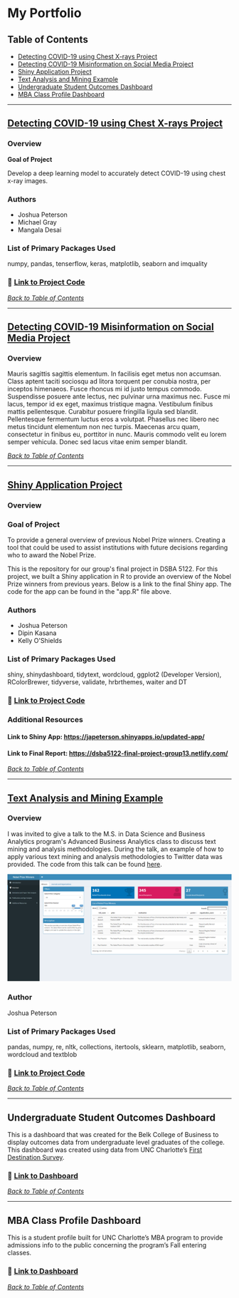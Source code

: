 # My Portfolio

## Table of Contents

- [Detecting COVID-19 using Chest X-rays Project](#detecting-covid-19-using-chest-x-rays-project)
- [Detecting COVID-19 Misinformation on Social Media Project](#detecting-covid-19-misinformation-on-social-media-project)
- [Shiny Application Project](#shiny-application-project)
- [Text Analysis and Mining Example](#text-analysis-and-mining-example)
- [Undergraduate Student Outcomes Dashboard](#undergraduate-student-outcomes-dashboard)
- [MBA Class Profile Dashboard](#mba-class-profile-dashboard)

---

## [Detecting COVID-19 using Chest X-rays Project](https://github.com/joshapeterson/My-Portfolio/tree/main/image-classification-project)

### Overview

**Goal of Project**

Develop a deep learning model to accurately detect COVID-19 using chest x-ray images. 

### Authors

* Joshua Peterson
* Michael Gray
* Mangala Desai

### List of Primary Packages Used

numpy, pandas, tenserflow, keras, matplotlib, seaborn and imquality

### 🔗 [Link to Project Code](https://github.com/joshapeterson/My-Portfolio/blob/main/image-classification-project/image-classification-project_code.ipynb)

*[Back to Table of Contents](#table-of-contents)*

---

## [Detecting COVID-19 Misinformation on Social Media Project](https://github.com/joshapeterson/My-Portfolio/tree/main/misinformation-detection-project)

### Overview

Mauris sagittis sagittis elementum. In facilisis eget metus non accumsan. Class aptent taciti sociosqu ad litora torquent per conubia nostra, per inceptos himenaeos. Fusce rhoncus mi id justo tempus commodo. Suspendisse posuere ante lectus, nec pulvinar urna maximus nec. Fusce mi lacus, tempor id ex eget, maximus tristique magna. Vestibulum finibus mattis pellentesque. Curabitur posuere fringilla ligula sed blandit. Pellentesque fermentum luctus eros a volutpat. Phasellus nec libero nec metus tincidunt elementum non nec turpis. Maecenas arcu quam, consectetur in finibus eu, porttitor in nunc. Mauris commodo velit eu lorem semper vehicula. Donec sed lacus vitae enim semper blandit.

*[Back to Table of Contents](#table-of-contents)*

---

## [Shiny Application Project](https://github.com/joshapeterson/My-Portfolio/tree/main/shiny-application-project)

### Overview

### Goal of Project

To provide a general overview of previous Nobel Prize winners. Creating a tool that could be used to assist institutions with future decisions regarding who to award the Nobel Prize.

This is the repository for our group's final project in DSBA 5122. For this project, we built a Shiny application in R to provide an overview of the Nobel Prize winners from previous years. Below is a link to the final Shiny app. The code for the app can be found in the "app.R" file above. 

### Authors

* Joshua Peterson
* Dipin Kasana
* Kelly O'Shields

### List of Primary Packages Used

shiny, shinydashboard, tidytext, wordcloud, ggplot2 (Developer Version), RColorBrewer, tidyverse, validate, hrbrthemes, waiter and DT

### 🔗 [Link to Project Code](https://github.com/joshapeterson/My-Portfolio/blob/main/shiny-application-project/app.R)

### Additional Resources

#### Link to Shiny App: https://japeterson.shinyapps.io/updated-app/

#### Link to Final Report: https://dsba5122-final-project-group13.netlify.com/

*[Back to Table of Contents](#table-of-contents)*

---

## [Text Analysis and Mining Example](https://github.com/joshapeterson/My-Portfolio/tree/main/text-mining-and-analysis-example)

### Overview

I was invited to give a talk to the M.S. in Data Science and Business Analytics program's Advanced Business Analytics class to discuss text mining and analysis methodologies. During the talk, an example of how to apply various text mining and analysis methodologies to Twitter data was provided. The code from this talk can be found [here](https://github.com/joshapeterson/My-Portfolio/blob/main/text-mining-and-analysis-example/text-analysis-and-mining-example_code.ipynb).

![](shiny-application-project/images/shiny-app_overview.png)

### Author

Joshua Peterson

### List of Primary Packages Used

pandas, numpy, re, nltk, collections, itertools, sklearn, matplotlib, seaborn, wordcloud and textblob

### 🔗 [Link to Project Code](https://github.com/joshapeterson/My-Portfolio/blob/main/text-mining-and-analysis-example/text-analysis-and-mining-example_code.ipynb)

*[Back to Table of Contents](#table-of-contents)*

---

## Undergraduate Student Outcomes Dashboard

This is a dashboard that was created for the Belk College of Business to display outcomes data from undergraduate level graduates of the college. This dashboard was created using data from UNC Charlotte’s [First Destination Survey](https://firstdestination.charlotte.edu/).

### 🔗 [Link to Dashboard](https://belkcollege.charlotte.edu/about-us/facts-and-rankings/undergraduate-student-outcomes/undergraduate-student-outcomes-2022)

*[Back to Table of Contents](#table-of-contents)*

---

## MBA Class Profile Dashboard

This is a student profile built for UNC Charlotte’s MBA program to provide admissions info to the public concerning the program’s Fall entering classes.

### 🔗 [Link to Dashboard](https://mba.charlotte.edu/admissions/class-profile)

*[Back to Table of Contents](#table-of-contents)*

